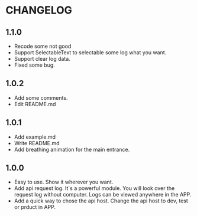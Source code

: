 
# CHANGELOG

## 1.1.0
* Recode some not good
* Support SelectableText to selectable some log what you want.
* Support clear log data.
* Fixed some bug.

## 1.0.2

* Add some comments.
* Edit README.md


## 1.0.1

* Add example.md
* Write README.md
* Add breathing animation for the main entrance.


## 1.0.0

* Easy to use. Show it wherever you want.
* Add api request log. It`s a powerful module. You will look over the request log without computer. Logs can be viewed anywhere in the APP.
* Add a quick way to chose the api host. Change the api host to dev, test or prduct in APP.




